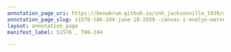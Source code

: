 ```yaml
---
annotation_page_uri: https://benwbrum.github.io/znh_jacksonville_1939/annotations/s1576-t86-244-june-18-1939--canvas-1-evelyn-werner.json
annotation_page_slug: s1576-t86-244-june-18-1939--canvas-1-evelyn-werner
layout: annotation_page
manifest_label: S1576 , T86-244

---
```

